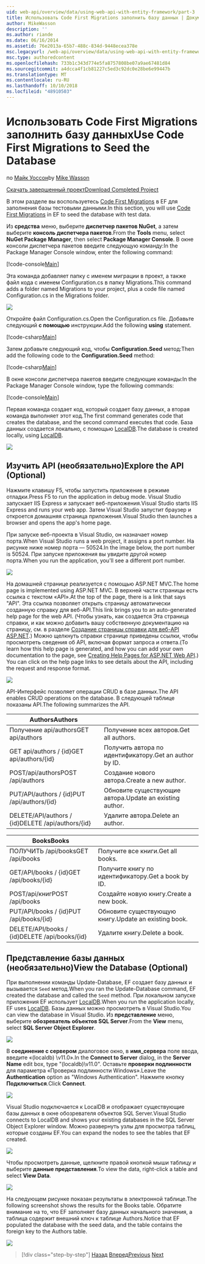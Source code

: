 ```yaml
---
uid: web-api/overview/data/using-web-api-with-entity-framework/part-3
title: Использовать Code First Migrations заполнить базу данных | Документация Майкрософт
author: MikeWasson
description: ''
ms.author: riande
ms.date: 06/16/2014
ms.assetid: 76e2013a-65b7-488c-834d-9448ecea378e
msc.legacyurl: /web-api/overview/data/using-web-api-with-entity-framework/part-3
msc.type: authoredcontent
ms.openlocfilehash: 733b1c343d774e5fa8757808be07a9ae67481d84
ms.sourcegitcommit: a4dcca4f1cb81227c5ed3c92dc0e28be6e99447b
ms.translationtype: MT
ms.contentlocale: ru-RU
ms.lasthandoff: 10/10/2018
ms.locfileid: "48910503"
---
```

<a name="use-code-first-migrations-to-seed-the-database"></a><span data-ttu-id="bba5f-102">Использовать Code First Migrations заполнить базу данных</span><span class="sxs-lookup"><span data-stu-id="bba5f-102">Use Code First Migrations to Seed the Database</span></span>
====================
<span data-ttu-id="bba5f-103">по [Майк Уоссон](https://github.com/MikeWasson)</span><span class="sxs-lookup"><span data-stu-id="bba5f-103">by [Mike Wasson](https://github.com/MikeWasson)</span></span>

[<span data-ttu-id="bba5f-104">Скачать завершенный проект</span><span class="sxs-lookup"><span data-stu-id="bba5f-104">Download Completed Project</span></span>](https://github.com/MikeWasson/BookService)

<span data-ttu-id="bba5f-105">В этом разделе вы воспользуетесь [Code First Migrations](https://msdn.microsoft.com/data/jj591621) в EF для заполнения базы тестовыми данными.</span><span class="sxs-lookup"><span data-stu-id="bba5f-105">In this section, you will use [Code First Migrations](https://msdn.microsoft.com/data/jj591621) in EF to seed the database with test data.</span></span>

<span data-ttu-id="bba5f-106">Из **средства** меню, выберите **диспетчер пакетов NuGet**, а затем выберите **консоль диспетчера пакетов**.</span><span class="sxs-lookup"><span data-stu-id="bba5f-106">From the **Tools** menu, select **NuGet Package Manager**, then select **Package Manager Console**.</span></span> <span data-ttu-id="bba5f-107">В окне консоли диспетчера пакетов введите следующую команду:</span><span class="sxs-lookup"><span data-stu-id="bba5f-107">In the Package Manager Console window, enter the following command:</span></span>

[!code-console[Main](part-3/samples/sample1.cmd)]

<span data-ttu-id="bba5f-108">Эта команда добавляет папку с именем миграции в проект, а также файл кода с именем Configuration.cs в папку Migrations.</span><span class="sxs-lookup"><span data-stu-id="bba5f-108">This command adds a folder named Migrations to your project, plus a code file named Configuration.cs in the Migrations folder.</span></span>

![](part-3/_static/image1.png)

<span data-ttu-id="bba5f-109">Откройте файл Configuration.cs.</span><span class="sxs-lookup"><span data-stu-id="bba5f-109">Open the Configuration.cs file.</span></span> <span data-ttu-id="bba5f-110">Добавьте следующий **с помощью** инструкции.</span><span class="sxs-lookup"><span data-stu-id="bba5f-110">Add the following **using** statement.</span></span>

[!code-csharp[Main](part-3/samples/sample2.cs)]

<span data-ttu-id="bba5f-111">Затем добавьте следующий код, чтобы **Configuration.Seed** метод:</span><span class="sxs-lookup"><span data-stu-id="bba5f-111">Then add the following code to the **Configuration.Seed** method:</span></span>

[!code-csharp[Main](part-3/samples/sample3.cs)]

<span data-ttu-id="bba5f-112">В окне консоли диспетчера пакетов введите следующие команды:</span><span class="sxs-lookup"><span data-stu-id="bba5f-112">In the Package Manager Console window, type the following commands:</span></span>

[!code-console[Main](part-3/samples/sample4.cmd)]

<span data-ttu-id="bba5f-113">Первая команда создает код, который создает базу данных, а вторая команда выполняет этот код.</span><span class="sxs-lookup"><span data-stu-id="bba5f-113">The first command generates code that creates the database, and the second command executes that code.</span></span> <span data-ttu-id="bba5f-114">База данных создается локально, с помощью [LocalDB](https://msdn.microsoft.com/library/hh510202.aspx).</span><span class="sxs-lookup"><span data-stu-id="bba5f-114">The database is created locally, using [LocalDB](https://msdn.microsoft.com/library/hh510202.aspx).</span></span>

![](part-3/_static/image2.png)

## <a name="explore-the-api-optional"></a><span data-ttu-id="bba5f-115">Изучить API (необязательно)</span><span class="sxs-lookup"><span data-stu-id="bba5f-115">Explore the API (Optional)</span></span>

<span data-ttu-id="bba5f-116">Нажмите клавишу F5, чтобы запустить приложение в режиме отладки.</span><span class="sxs-lookup"><span data-stu-id="bba5f-116">Press F5 to run the application in debug mode.</span></span> <span data-ttu-id="bba5f-117">Visual Studio запускает IIS Express и запускает веб-приложения.</span><span class="sxs-lookup"><span data-stu-id="bba5f-117">Visual Studio starts IIS Express and runs your web app.</span></span> <span data-ttu-id="bba5f-118">Затем Visual Studio запустит браузер и откроется домашняя страница приложения.</span><span class="sxs-lookup"><span data-stu-id="bba5f-118">Visual Studio then launches a browser and opens the app's home page.</span></span>

<span data-ttu-id="bba5f-119">При запуске веб-проекта в Visual Studio, он назначает номер порта.</span><span class="sxs-lookup"><span data-stu-id="bba5f-119">When Visual Studio runs a web project, it assigns a port number.</span></span> <span data-ttu-id="bba5f-120">На рисунке ниже номер порта — 50524.</span><span class="sxs-lookup"><span data-stu-id="bba5f-120">In the image below, the port number is 50524.</span></span> <span data-ttu-id="bba5f-121">При запуске приложения вы увидите другой номер порта.</span><span class="sxs-lookup"><span data-stu-id="bba5f-121">When you run the application, you'll see a different port number.</span></span>

![](part-3/_static/image3.png)

<span data-ttu-id="bba5f-122">На домашней странице реализуется с помощью ASP.NET MVC.</span><span class="sxs-lookup"><span data-stu-id="bba5f-122">The home page is implemented using ASP.NET MVC.</span></span> <span data-ttu-id="bba5f-123">В верхней части страницы есть ссылка с текстом «API».</span><span class="sxs-lookup"><span data-stu-id="bba5f-123">At the top of the page, there is a link that says "API".</span></span> <span data-ttu-id="bba5f-124">Эта ссылка позволяет открыть страницу автоматически созданную справку для веб-API.</span><span class="sxs-lookup"><span data-stu-id="bba5f-124">This link brings you to an auto-generated help page for the web API.</span></span> <span data-ttu-id="bba5f-125">(Чтобы узнать, как создается Эта страница справки, и как можно добавить вашу собственную документацию на страницу, см. в разделе [Создание страницы справки для веб-API ASP.NET](../../getting-started-with-aspnet-web-api/creating-api-help-pages.md).) Можно щелкнуть справки странице приведены ссылки, чтобы просмотреть сведения об API, включая формат запроса и ответа.</span><span class="sxs-lookup"><span data-stu-id="bba5f-125">(To learn how this help page is generated, and how you can add your own documentation to the page, see [Creating Help Pages for ASP.NET Web API](../../getting-started-with-aspnet-web-api/creating-api-help-pages.md).) You can click on the help page links to see details about the API, including the request and response format.</span></span>

![](part-3/_static/image4.png)

<span data-ttu-id="bba5f-126">API-Интерфейс позволяет операции CRUD в базе данных.</span><span class="sxs-lookup"><span data-stu-id="bba5f-126">The API enables CRUD operations on the database.</span></span> <span data-ttu-id="bba5f-127">В следующей таблице показаны API.</span><span class="sxs-lookup"><span data-stu-id="bba5f-127">The following summarizes the API.</span></span>

| <span data-ttu-id="bba5f-128">Authors</span><span class="sxs-lookup"><span data-stu-id="bba5f-128">Authors</span></span> |  |
| --- | -- |
| <span data-ttu-id="bba5f-129">Получение api/authors</span><span class="sxs-lookup"><span data-stu-id="bba5f-129">GET api/authors</span></span> | <span data-ttu-id="bba5f-130">Получение всех авторов.</span><span class="sxs-lookup"><span data-stu-id="bba5f-130">Get all authors.</span></span> |
| <span data-ttu-id="bba5f-131">GET api/authors / {id}</span><span class="sxs-lookup"><span data-stu-id="bba5f-131">GET api/authors/{id}</span></span> | <span data-ttu-id="bba5f-132">Получить автора по идентификатору.</span><span class="sxs-lookup"><span data-stu-id="bba5f-132">Get an author by ID.</span></span> |
| <span data-ttu-id="bba5f-133">POST/api/authors</span><span class="sxs-lookup"><span data-stu-id="bba5f-133">POST /api/authors</span></span> | <span data-ttu-id="bba5f-134">Создание нового автора.</span><span class="sxs-lookup"><span data-stu-id="bba5f-134">Create a new author.</span></span> |
| <span data-ttu-id="bba5f-135">PUT/API/authors / {id}</span><span class="sxs-lookup"><span data-stu-id="bba5f-135">PUT /api/authors/{id}</span></span> | <span data-ttu-id="bba5f-136">Обновите существующие автора.</span><span class="sxs-lookup"><span data-stu-id="bba5f-136">Update an existing author.</span></span> |
| <span data-ttu-id="bba5f-137">DELETE/API/authors / {id}</span><span class="sxs-lookup"><span data-stu-id="bba5f-137">DELETE /api/authors/{id}</span></span> | <span data-ttu-id="bba5f-138">Удалите автора.</span><span class="sxs-lookup"><span data-stu-id="bba5f-138">Delete an author.</span></span> |

| <span data-ttu-id="bba5f-139">Books</span><span class="sxs-lookup"><span data-stu-id="bba5f-139">Books</span></span> |  |
| --- | -- |
| <span data-ttu-id="bba5f-140">ПОЛУЧИТЬ /api/books</span><span class="sxs-lookup"><span data-stu-id="bba5f-140">GET /api/books</span></span> | <span data-ttu-id="bba5f-141">Получите все книги.</span><span class="sxs-lookup"><span data-stu-id="bba5f-141">Get all books.</span></span> |
| <span data-ttu-id="bba5f-142">GET/API/books / {id}</span><span class="sxs-lookup"><span data-stu-id="bba5f-142">GET /api/books/{id}</span></span> | <span data-ttu-id="bba5f-143">Получите книгу по идентификатору.</span><span class="sxs-lookup"><span data-stu-id="bba5f-143">Get a book by ID.</span></span> |
| <span data-ttu-id="bba5f-144">POST/api/книг</span><span class="sxs-lookup"><span data-stu-id="bba5f-144">POST /api/books</span></span> | <span data-ttu-id="bba5f-145">Создайте новую книгу.</span><span class="sxs-lookup"><span data-stu-id="bba5f-145">Create a new book.</span></span> |
| <span data-ttu-id="bba5f-146">PUT/API/books / {id}</span><span class="sxs-lookup"><span data-stu-id="bba5f-146">PUT /api/books/{id}</span></span> | <span data-ttu-id="bba5f-147">Обновите существующую книгу.</span><span class="sxs-lookup"><span data-stu-id="bba5f-147">Update an existing book.</span></span> |
| <span data-ttu-id="bba5f-148">DELETE/API/books / {id}</span><span class="sxs-lookup"><span data-stu-id="bba5f-148">DELETE /api/books/{id}</span></span> | <span data-ttu-id="bba5f-149">Удалите книгу.</span><span class="sxs-lookup"><span data-stu-id="bba5f-149">Delete a book.</span></span> |

## <a name="view-the-database-optional"></a><span data-ttu-id="bba5f-150">Представление базы данных (необязательно)</span><span class="sxs-lookup"><span data-stu-id="bba5f-150">View the Database (Optional)</span></span>

<span data-ttu-id="bba5f-151">При выполнении команды Update-Database, EF создает базу данных и вызывается `Seed` метод.</span><span class="sxs-lookup"><span data-stu-id="bba5f-151">When you ran the Update-Database command, EF created the database and called the `Seed` method.</span></span> <span data-ttu-id="bba5f-152">При локальном запуске приложения EF использует [LocalDB](https://blogs.msdn.com/b/sqlexpress/archive/2011/07/12/introducing-localdb-a-better-sql-express.aspx).</span><span class="sxs-lookup"><span data-stu-id="bba5f-152">When you run the application locally, EF uses [LocalDB](https://blogs.msdn.com/b/sqlexpress/archive/2011/07/12/introducing-localdb-a-better-sql-express.aspx).</span></span> <span data-ttu-id="bba5f-153">Базы данных можно просмотреть в Visual Studio.</span><span class="sxs-lookup"><span data-stu-id="bba5f-153">You can view the database in Visual Studio.</span></span> <span data-ttu-id="bba5f-154">Из **представление** меню, выберите **обозреватель объектов SQL Server**.</span><span class="sxs-lookup"><span data-stu-id="bba5f-154">From the **View** menu, select **SQL Server Object Explorer**.</span></span>

![](part-3/_static/image5.png)

<span data-ttu-id="bba5f-155">В **соединение с сервером** диалоговое окно, в **имя_сервера** поле ввода, введите «(localdb) \v11.0».</span><span class="sxs-lookup"><span data-stu-id="bba5f-155">In the **Connect to Server** dialog, in the **Server Name** edit box, type "(localdb)\v11.0".</span></span> <span data-ttu-id="bba5f-156">Оставьте **проверки подлинности** для параметра «Проверка подлинности Windows».</span><span class="sxs-lookup"><span data-stu-id="bba5f-156">Leave the **Authentication** option as "Windows Authentication".</span></span> <span data-ttu-id="bba5f-157">Нажмите кнопку **Подключиться**.</span><span class="sxs-lookup"><span data-stu-id="bba5f-157">Click **Connect**.</span></span>

![](part-3/_static/image6.png)

<span data-ttu-id="bba5f-158">Visual Studio подключается к LocalDB и отображает существующие базы данных в окне обозревателя объектов SQL Server.</span><span class="sxs-lookup"><span data-stu-id="bba5f-158">Visual Studio connects to LocalDB and shows your existing databases in the SQL Server Object Explorer window.</span></span> <span data-ttu-id="bba5f-159">Можно развернуть узлы для просмотра таблиц, которые созданы EF.</span><span class="sxs-lookup"><span data-stu-id="bba5f-159">You can expand the nodes to see the tables that EF created.</span></span>

![](part-3/_static/image7.png)

<span data-ttu-id="bba5f-160">Чтобы просмотреть данные, щелкните правой кнопкой мыши таблицу и выберите **данные представления**.</span><span class="sxs-lookup"><span data-stu-id="bba5f-160">To view the data, right-click a table and select **View Data**.</span></span>

![](part-3/_static/image8.png)

<span data-ttu-id="bba5f-161">На следующем рисунке показан результаты в электронной таблице.</span><span class="sxs-lookup"><span data-stu-id="bba5f-161">The following screenshot shows the results for the Books table.</span></span> <span data-ttu-id="bba5f-162">Обратите внимание на то, что EF заполняет базу данных начального значения, а таблица содержит внешний ключ к таблице Authors.</span><span class="sxs-lookup"><span data-stu-id="bba5f-162">Notice that EF populated the database with the seed data, and the table contains the foreign key to the Authors table.</span></span>

![](part-3/_static/image9.png)

> [!div class="step-by-step"]
> <span data-ttu-id="bba5f-163">[Назад](part-2.md)
> [Вперед](part-4.md)</span><span class="sxs-lookup"><span data-stu-id="bba5f-163">[Previous](part-2.md)
[Next](part-4.md)</span></span>
